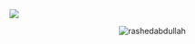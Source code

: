 <img src="[https://www.canva.com/design/DAFyPsB0AfM/Wgj6aOUEEt5ILnQd_A05kA]">

<p align="center"><img align="center" src="https://github-readme-stats.vercel.app/api/top-langs?username=rashedabdullah&show_icons=true&locale=en&layout=compact" alt="rashedabdullah" /></p>
